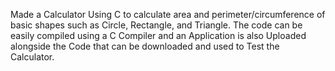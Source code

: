Made a Calculator Using C to calculate area and perimeter/circumference of basic shapes such as Circle, Rectangle, and Triangle.
The code can be easily compiled using a C Compiler and an Application is also Uploaded alongside the Code that can be downloaded and used to Test the Calculator.
